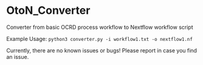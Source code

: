 # OtoN_Converter
Converter from basic OCRD process workflow to Nextflow workflow script

Example Usage: `python3 converter.py -i workflow1.txt -o nextflow1.nf`

Currently, there are no known issues or bugs! Please report in case you find an issue.

